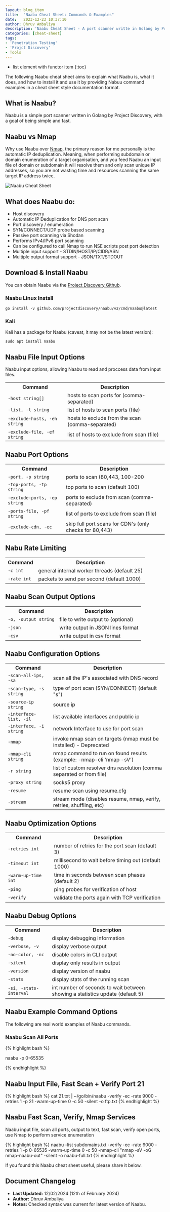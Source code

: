 ```yaml
---
layout: blog_item
title:  "Naabu Cheat Sheet: Commands & Examples"
date:   2023-12-23 10:37:10
author: Dhruv Ambaliya
description: 'Naabu Cheat Sheet - A port scanner writte in Golang by Project Discovery. What is it, and how to use it with command examples.'
categories: [cheat-sheet]
tags:
- 'Penetration Testing'
- 'Projct Discovery'
- Tools
---
```


* list element with functor item
{:toc}

The following Naabu cheat sheet aims to explain what Naabu is, what it does, and how to install it and use it by providing Nabuu command examples in a cheat sheet style documentation format.

## What is Naabu?

Naabu is a simple port scanner written in Golang by Project Discovery, with a goal of being simple and fast.

## Naabu vs Nmap 

Why use Naabu over [Nmap](https://hacksofdhruv.me/blog/nmap-cheat-sheet/), the primary reason for me personally is the automatic IP deduplication. Meaning, when performing subdomain or domain enumeration of a target organisation, and you feed Naabu an input file of domain or subdomain it will resolve them and only scan unique IP addresses, so you are not wasting time and resources scanning the same target IP address twice. 

![Naabu Cheat Sheet](/img/naabu-command-cheat-sheet.jpg)

## What does Naabu do:

* Host discovery
* Automatic IP Deduplication for DNS port scan
* Port discovery / enumeration
* SYN/CONNECT/UDP probe based scanning
* Passive port scanning via Shodan
* Performs IPv4/IPv6 port scanning
* Can be configured to call Nmap to run NSE scripts post port detection
* Multiple input support - STDIN/HOST/IP/CIDR/ASN
* Multiple output format support - JSON/TXT/STDOUT

## Download & Install Naabu

You can obtain Naabu via the [Project Discovery Github](https://github.com/projectdiscovery/naabu).  

### Naabu Linux Install 

```
go install -v github.com/projectdiscovery/naabu/v2/cmd/naabu@latest
```

### Kali

Kali has a package for Naabu (caveat, it may not be the latest version):

```
sudo apt install naabu
```


<div class="mobile-side-scroller">
  <h2>Naabu File Input Options</h2>
  <p>Naabu input options, allowing Naabu to read and proccess data from input files. </p>
  <table>
    <tr>
      <th>Command</th>
      <th>Description</th>
    </tr>
    <tr>
      <td><code>-host string[]</code></td>
      <td>hosts to scan ports for (comma-separated)</td>
    </tr>
    <tr>
      <td><code>-list, -l string</code></td>
      <td>list of hosts to scan ports (file)</td>
    </tr>
    <tr>
      <td><code>-exclude-hosts, -eh string</code></td>
      <td>hosts to exclude from the scan (comma-separated)</td>
    </tr>
    <tr>
      <td><code>-exclude-file, -ef string</code></td>
      <td>list of hosts to exclude from scan (file)</td>
    </tr>
  </table>
  <h2>Naabu Port Options</h2>
  <table>
    <tr>
      <th>Command</th>
      <th>Description</th>
    </tr>
    <tr>
      <td><code>-port, -p string</code></td>
      <td>ports to scan (80,443, 100-200</td>
    </tr>
    <tr>
      <td><code>-top-ports, -tp string</code></td>
      <td>top ports to scan (default 100)</td>
    </tr>
    <tr>
      <td><code>-exclude-ports, -ep string</code></td>
      <td>ports to exclude from scan (comma-separated)</td>
    </tr>
    <tr>
      <td><code>-ports-file, -pf string</code></td>
      <td>list of ports to exclude from scan (file)</td>
    </tr>
    <tr>
      <td><code>-exclude-cdn, -ec</code></td>
      <td>skip full port scans for CDN's (only checks for 80,443)</td>
    </tr>
  </table>
  <h2>Nabu Rate Limiting</h2>
  <table>
    <tr>
      <th>Command</th>
      <th>Description</th>
    </tr>
    <tr>
      <td><code>-c int</code></td>
      <td>general internal worker threads (default 25)</td>
    </tr>
    <tr>
      <td><code>-rate int</code></td>
      <td>packets to send per second (default 1000)</td>
    </tr>
  </table>
  <h2>Naabu Scan Output Options</h2>
  <table>
    <tr>
      <th>Command</th>
      <th>Description</th>
    </tr>
    <tr>
      <td><code>-o, -output string</code></td>
      <td>file to write output to (optional)</td>
    </tr>
    <tr>
      <td><code>-json</code></td>
      <td>write output in JSON lines format</td>
    </tr>
    <tr>
      <td><code>-csv</code></td>
      <td>write output in csv format</td>
    </tr>
  </table>
  <h2>Naabu Configuration Options</h2>
  <table>
    <tr>
      <th>Command</th>
      <th>Description</th>
    </tr>
    <tr>
      <td><code>-scan-all-ips, -sa</code></td>
      <td>scan all the IP's associated with DNS record</td>
    </tr>
    <tr>
      <td><code>-scan-type, -s string</code></td>
      <td>type of port scan (SYN/CONNECT) (default "s")</td>
    </tr>
    <tr>
      <td><code>-source-ip string</code></td>
      <td>source ip</td>
    </tr>
    <tr>
      <td><code>-interface-list, -il</code></td>
      <td>list available interfaces and public ip</td>
    </tr>
    <tr>
      <td><code>-interface, -i string</code></td>
      <td>network Interface to use for port scan</td>
    </tr>
    <tr>
      <td><code>-nmap</code></td>
      <td>invoke nmap scan on targets (nmap must be installed) - Deprecated</td>
    </tr>
    <tr>
      <td><code>-nmap-cli string</code></td>
      <td>nmap command to run on found results (example: -nmap-cli 'nmap -sV')</td>
    </tr>
    <tr>
      <td><code>-r string</code></td>
      <td>list of custom resolver dns resolution (comma separated or from file)</td>
    </tr>
    <tr>
      <td><code>-proxy string</code></td>
      <td>socks5 proxy</td>
    </tr>
    <tr>
      <td><code>-resume</code></td>
      <td>resume scan using resume.cfg</td>
    </tr>
    <tr>
      <td><code>-stream</code></td>
      <td>stream mode (disables resume, nmap, verify, retries, shuffling, etc)</td>
    </tr>
  </table>
  <h2>Naabu Optimization Options</h2>
  <table>
    <tr>
      <th>Command</th>
      <th>Description</th>
    </tr>
    <tr>
      <td><code>-retries int</code></td>
      <td>number of retries for the port scan (default 3)</td>
    </tr>
    <tr>
      <td><code>-timeout int</code></td>
      <td>millisecond to wait before timing out (default 1000)</td>
    </tr>
    <tr>
      <td><code>-warm-up-time int</code></td>
      <td>time in seconds between scan phases (default 2)</td>
    </tr>
    <tr>
      <td><code>-ping</code></td>
      <td>ping probes for verification of host</td>
    </tr>
    <tr>
      <td><code>-verify</code></td>
      <td>validate the ports again with TCP verification</td>
    </tr>
  </table>
  <h2>Naabu Debug Options</h2>
  <table>
    <tr>
      <th>Command</th>
      <th>Description</th>
    </tr>
    <tr>
      <td><code>-debug</code></td>
      <td>display debugging information</td>
    </tr>
    <tr>
      <td><code>-verbose, -v</code></td>
      <td>display verbose output</td>
    </tr>
    <tr>
      <td><code>-no-color, -nc</code></td>
      <td>disable colors in CLI output</td>
    </tr>
    <tr>
      <td><code>-silent</code></td>
      <td>display only results in output</td>
    </tr>
    <tr>
      <td><code>-version</code></td>
      <td>display version of naabu</td>
    </tr>
    <tr>
      <td><code>-stats</code></td>
      <td>display stats of the running scan</td>
    </tr>
    <tr>
      <td><code>-si, -stats-interval</code></td>
      <td>int number of seconds to wait between showing a statistics update (default 5)</td>
    </tr>
  </table>
</div>


## Naabu Example Command Options

The following are real world examples of Naabu commands.

### Naabu Scan All Ports

{% highlight bash %}

naabu -p 0-65535

{% endhighlight %}

## Naabu Input File, Fast Scan + Verify Port 21

{% highlight bash %}
cat 21.txt | ~/go/bin/naabu -verify -ec -rate 9000 -retries 1 -p 21 -warm-up-time 0 -c 50 -silent -o ftp.txt
{% endhighlight %}

## Naabu Fast Scan, Verify, Nmap Services 

Naabu input file, scan all ports, output to text, fast scan, verify open ports, use Nmap to perform service enumeration 

{% highlight bash %}
naabu -list subdomains.txt -verify -ec -rate 9000 -retries 1 -p 0-65535 -warm-up-time 0 -c 50 -nmap-cli "nmap -sV -oG nmap-naabu-out" -silent -o naabu-full.txt
{% endhighlight %}

If you found this Naabu cheat sheet useful, please share it below. 

## Document Changelog 

- **Last Updated:** 12/02/2024 (12th of February 2024)
- **Author:** Dhruv Ambaliya 
- **Notes:** Checked syntax was current for latest version of Naabu. 
